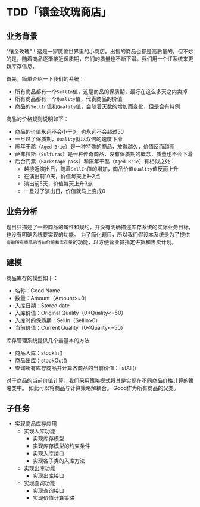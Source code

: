 # TDD「镶金玫瑰商店」

## 业务背景

"镶金玫瑰"！这是一家魔兽世界里的小商店。出售的商品也都是高质量的。但不妙的是，随着商品逐渐接近保质期，它们的质量也不断下滑。我们用一个IT系统来更新库存信息。

首先，简单介绍一下我们的系统：

- 所有商品都有一个`SellIn`值，这是商品的保质期，最好在这么多天之内卖掉
- 所有商品都有一个`Quality`值，代表商品的价值
- 商品的`SellIn`值和`Quality`值，会随着天数的增加而变化，但是会有特例


商品的价格规则说明如下：

- 商品的价值永远不会小于0，也永远不会超过50
- 一旦过了保质期，`Quality`就以双倍的速度下滑
- 陈年干酪（`Aged Brie`）是一种特殊的商品，放得越久，价值反而越高
- 萨弗拉斯（`Sulfuras`）是一种传奇商品，没有保质期的概念，质量也不会下滑
- 后台门票（`Backstage pass`）和陈年干酪（`Aged Brie`）有相似之处：
	- 越接近演出日，随着`SellIn`值的增加，商品价值`Quality`值反而上升
	- 在演出前10天，价值每天上升2点
	- 演出前5天，价值每天上升3点
	- 一旦过了演出日，价值就马上变成0

## 业务分析
题目只描述了一些商品的属性和规约，并没有明确描述库存系统的实际业务目标，也没有明确系统要实现的功能。
为了简化题目，所以我们假设本系统是为了提供`查询所有商品的当前价值和库存量`的功能，以方便营业员指定进货和售卖计划。

## 建模
商品库存的模型如下：
- 名称：Good Name
- 数量：Amount（Amount>=0）
- 入库日期：Stored date
- 入库价值：Original Quality（0<Quality<=50）
- 入库时的保质期：SellIn（SellIn>0）
- 当前价值：Current Quality（0<Quality<=50）

库存管理系统提供几个最基本的方法
- 商品入库：stockIn()
- 商品出库：stockOut()
- 查询所有库存商品并计算各商品的当前价值：listAll()

对于商品的当前价值计算，我们采用策略模式将其是实现在不同商品价格计算的策略类中。
如此可以将商品与计算策略解耦合。
Good作为所有商品的父类。
	
## 子任务
- 实现商品库存应用
    - 实现入库功能
        - 实现库存模型
        - 实现库存模型的约束条件
        - 实现入库接口
        - 实现各子类的入库方法
    - 实现出库功能
        - 实现出库接口
    - 实现查询功能
        - 实现查询接口
        - 实现价值计算策略
